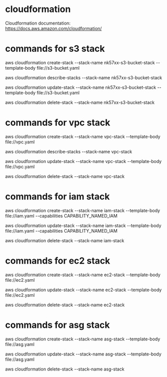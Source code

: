 # cloudformation
Cloudformation documentation: https://docs.aws.amazon.com/cloudformation/

# commands for s3 stack
aws cloudformation create-stack --stack-name nk57xx-s3-bucket-stack --template-body file://s3-bucket.yaml

aws cloudformation describe-stacks --stack-name nk57xx-s3-bucket-stack

aws cloudformation update-stack --stack-name nk57xx-s3-bucket-stack --template-body file://s3-bucket.yaml

aws cloudformation delete-stack --stack-name nk57xx-s3-bucket-stack

# commands for vpc stack
aws cloudformation create-stack --stack-name vpc-stack --template-body file://vpc.yaml

aws cloudformation describe-stacks --stack-name vpc-stack

aws cloudformation update-stack --stack-name vpc-stack --template-body file://vpc.yaml

aws cloudformation delete-stack --stack-name vpc-stack

# commands for iam stack
aws cloudformation create-stack --stack-name iam-stack --template-body file://iam.yaml --capabilities CAPABILITY_NAMED_IAM

aws cloudformation update-stack --stack-name iam-stack --template-body file://iam.yaml --capabilities CAPABILITY_NAMED_IAM

aws cloudformation delete-stack --stack-name iam-stack

# commands for ec2 stack
aws cloudformation create-stack --stack-name ec2-stack --template-body file://ec2.yaml

aws cloudformation update-stack --stack-name ec2-stack --template-body file://ec2.yaml

aws cloudformation delete-stack --stack-name ec2-stack

# commands for asg stack
aws cloudformation create-stack --stack-name asg-stack --template-body file://asg.yaml

aws cloudformation update-stack --stack-name asg-stack --template-body file://asg.yaml

aws cloudformation delete-stack --stack-name asg-stack